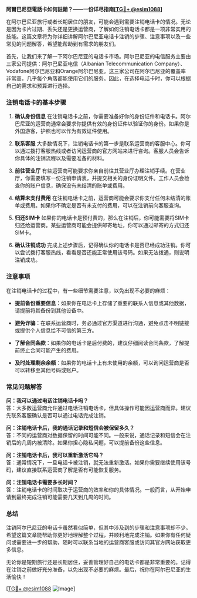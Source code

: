 **阿爾巴尼亞電話卡如何註銷？——一份详尽指南[[TG💪+ @esim1088](https://t.me/s/esim1088)]**

在阿尔巴尼亚旅行或者长期居住的朋友，可能会遇到需要注销电话卡的情况。无论是因为卡片过期、丢失还是更换运营商，了解如何注销电话卡都是一项非常实用的技能。这篇文章将为你详细讲解阿尔巴尼亚电话卡注销的步骤、注意事项以及一些常见的问题解答，希望能帮助到有需求的朋友们。

首先，让我们来了解一下阿尔巴尼亚的电话卡市场。阿尔巴尼亚的电信服务主要由三家公司提供：阿尔巴尼亚电信（Albanian Telecommunication Company）、Vodafone阿尔巴尼亚和Orange阿尔巴尼亚。这三家公司在阿尔巴尼亚的覆盖率非常高，几乎每个角落都能使用它们的服务。因此，在选择电话卡时，你可以根据自己的需求和预算进行选择。

### 注销电话卡的基本步骤

1. **确认身份信息**
   在注销电话卡之前，你需要准备好你的身份证件和电话卡。阿尔巴尼亚的运营商通常会要求你提供有效的身份证件以验证你的身份。如果你是外国游客，护照也可以作为有效证件使用。

2. **联系客服**
   大多数情况下，注销电话卡的第一步是联系运营商的客服中心。你可以通过拨打客服热线或者访问运营商的官方网站来进行咨询。客服人员会告诉你具体的注销流程以及需要准备的材料。

3. **前往营业厅**
   有些运营商可能要求你亲自前往其营业厅办理注销手续。在营业厅，你需要填写一份注销申请表，并提交相关的身份证明文件。工作人员会检查你的账户信息，确保没有未结清的账单或费用。

4. **结算未支付费用**
   在注销电话卡之前，运营商可能会要求你支付任何未结清的账单或费用。如果你不确定是否有未支付的费用，可以在注销前向客服查询。

5. **归还SIM卡**
   如果你的电话卡是预付费的，那么在注销后，你可能需要将SIM卡归还给运营商。某些运营商可能会提供邮寄地址，你可以通过邮寄的方式归还SIM卡。

6. **确认注销成功**
   完成上述步骤后，记得确认你的电话卡是否已经成功注销。你可以尝试拨打客服热线，看看是否还能正常使用该号码。如果无法拨通，则说明注销成功。

### 注意事项

在注销电话卡的过程中，有一些细节需要注意，以免出现不必要的麻烦：

- **提前备份重要信息**：如果你在电话卡上存储了重要的联系人信息或其他数据，请提前将其备份到其他设备中。
  
- **避免诈骗**：在联系运营商时，务必通过官方渠道进行沟通，避免点击不明链接或提供个人信息给不可信的第三方。

- **了解合同条款**：如果你的电话卡是后付费的，建议仔细阅读合同条款，了解提前终止合同可能产生的费用。

- **及时处理剩余余额**：如果你的电话卡上有未使用的余额，可以询问运营商是否可以转移至其他号码或账户。

### 常见问题解答

**问：我可以通过电话注销电话卡吗？**  
答：大多数运营商允许通过电话注销电话卡，但具体操作可能因运营商而异。建议先联系客服确认是否可以通过电话完成注销。

**问：注销电话卡后，我的通话记录和短信会被保留多久？**  
答：不同的运营商对数据保留的时间可能不同。一般来说，通话记录和短信会在注销后的几周内被清除。如果你担心隐私问题，可以提前备份这些信息。

**问：注销电话卡后，我可以重新激活它吗？**  
答：通常情况下，一旦电话卡被注销，就无法重新激活。如果你需要继续使用该号码，建议直接联系运营商了解是否有可能恢复服务。

**问：注销电话卡需要多长时间？**  
答：注销电话卡的时间取决于运营商的效率和你的具体情况。一般而言，从开始申请到最终完成注销可能需要几天到几周的时间。

### 总结

注销阿尔巴尼亚的电话卡虽然看似简单，但其中涉及到的步骤和注意事项却不少。希望这篇文章能帮助你更好地理解整个过程，并顺利地完成注销。如果你有任何疑问或需要进一步的帮助，随时可以联系当地的运营商客服或访问其官方网站获取更多信息。

无论你是短期旅行还是长期居住，妥善管理好自己的电话卡都是非常重要的。记得在注销之前做好充分准备，以免出现不必要的麻烦。最后，祝你在阿尔巴尼亚的生活愉快！

[[TG💪+ @esim1088](https://t.me/s/esim1088) ![Image](https://i.postimg.cc/4NQfJmqS/Snipaste-2025-05-13-00-14-12.png)]